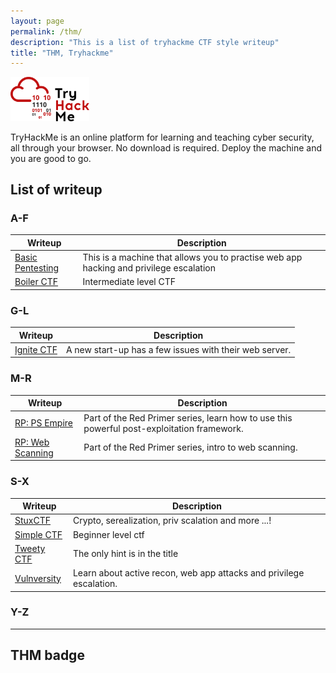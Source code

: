 ```yaml
---
layout: page
permalink: /thm/
description: "This is a list of tryhackme CTF style writeup"
title: "THM, Tryhackme"
---
```


<img alt="logo" src="/assets/images/THM/logo.png" width="25%" />

TryHackMe is an online platform for learning and teaching cyber security, all through your browser. No download is required. Deploy the machine and you are good to go.

## List of writeup

### A-F

Writeup | Description
--------|------------
[Basic Pentesting](https://deskel.github.io/posts/thm/basic-pentesting) | This is a machine that allows you to practise web app hacking and privilege escalation 
[Boiler CTF](https://deskel.github.io/posts/thm/boiler-ctf) | Intermediate level CTF

### G-L

Writeup | Description
--------|------------
[Ignite CTF](https://deskel.github.io/posts/thm/ignite-ctf) | A new start-up has a few issues with their web server.

### M-R

Writeup | Description
--------|------------
[RP: PS Empire](https://deskel.github.io/posts/thm/rp-ps-empire) | Part of the Red Primer series, learn how to use this powerful post-exploitation framework.
[RP: Web Scanning](https://deskel.github.io/posts/thm/rp-web-scanning) | Part of the Red Primer series, intro to web scanning.

### S-X

Writeup | Description
--------|------------
[StuxCTF](https://deskel.github.io/posts/thm/stux-ctf) | Crypto, serealization, priv scalation and more ...! 
[Simple CTF](https://deskel.github.io/posts/thm/simple-ctf) | Beginner level ctf
[Tweety CTF](https://deskel.github.io/posts/thm/tweety-ctf) | The only hint is in the title
[Vulnversity](https://deskel.github.io/posts/thm/vulnversity) | Learn about active recon, web app attacks and privilege escalation.

### Y-Z

---

## THM badge

<script src="https://tryhackme.com/badge/3051"></script>
